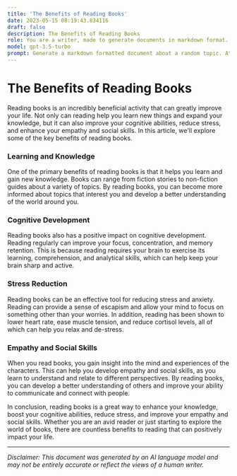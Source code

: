 ```yaml
---
title: 'The Benefits of Reading Books'
date: 2023-05-15 08:19:43.834116
draft: false
description: The Benefits of Reading Books
role: You are a writer, made to generate documents in markdown format. It is very important that all of the documents you generate are in valid markdown format.
model: gpt-3.5-turbo
prompt: Generate a markdown formatted document about a random topic. At the bottom, include a disclaimer explaining that the document was generated by you. The first line of the document should be the title. Make sure that the entire document is in proper markdown format, using a mix of various tags to make the document visually appealing.
---
```


# The Benefits of Reading Books

Reading books is an incredibly beneficial activity that can greatly improve your life. Not only can reading help you learn new things and expand your knowledge, but it can also improve your cognitive abilities, reduce stress, and enhance your empathy and social skills. In this article, we'll explore some of the key benefits of reading books.

### Learning and Knowledge

One of the primary benefits of reading books is that it helps you learn and gain new knowledge. Books can range from fiction stories to non-fiction guides about a variety of topics. By reading books, you can become more informed about topics that interest you and develop a better understanding of the world around you.

### Cognitive Development

Reading books also has a positive impact on cognitive development. Reading regularly can improve your focus, concentration, and memory retention. This is because reading requires your brain to exercise its learning, comprehension, and analytical skills, which can help keep your brain sharp and active.

### Stress Reduction

Reading books can be an effective tool for reducing stress and anxiety. Reading can provide a sense of escapism and allow your mind to focus on something other than your worries. In addition, reading has been shown to lower heart rate, ease muscle tension, and reduce cortisol levels, all of which can help you relax and de-stress.

### Empathy and Social Skills

When you read books, you gain insight into the mind and experiences of the characters. This can help you develop empathy and social skills, as you learn to understand and relate to different perspectives. By reading books, you can develop a better understanding of others and improve your ability to communicate and connect with people.

In conclusion, reading books is a great way to enhance your knowledge, boost your cognitive abilities, reduce stress, and improve your empathy and social skills. Whether you are an avid reader or just starting to explore the world of books, there are countless benefits to reading that can positively impact your life.

---

*Disclaimer: This document was generated by an AI language model and may not be entirely accurate or reflect the views of a human writer.*